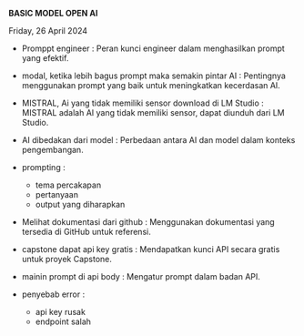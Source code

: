 **BASIC MODEL OPEN AI**

Friday, 26 April 2024

* Promppt engineer : Peran kunci engineer dalam menghasilkan prompt yang efektif.
* modal, ketika lebih bagus prompt maka semakin pintar AI : Pentingnya menggunakan prompt yang baik untuk meningkatkan kecerdasan AI.
* MISTRAL, Ai yang tidak memiliki sensor download di LM Studio : MISTRAL adalah AI yang tidak memiliki sensor, dapat diunduh dari LM Studio.
* AI dibedakan dari model : Perbedaan antara AI dan model dalam konteks pengembangan.
* prompting :
  - tema percakapan
  - pertanyaan
  - output yang diharapkan
 
* Melihat dokumentasi dari github : Menggunakan dokumentasi yang tersedia di GitHub untuk referensi.
* capstone dapat api key gratis : Mendapatkan kunci API secara gratis untuk proyek Capstone.
* mainin prompt di api body : Mengatur prompt dalam badan API.
* penyebab error :
  - api key rusak
  - endpoint salah
